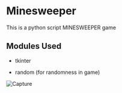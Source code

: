 # Minesweeper

This is a python script MINESWEEPER game

## Modules Used

- tkinter

- random (for randomness in game)

![Capture](https://user-images.githubusercontent.com/57043581/113184460-d3aa1c00-9272-11eb-88c2-23c822e6adda.JPG)
